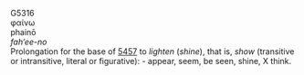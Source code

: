 G5316  
φαίνω  
phainō  
*fah‘ee-no*  
Prolongation for the base of [5457](g5457) to *lighten* (*shine*), that
is, *show* (transitive or intransitive, literal or figurative): -
appear, seem, be seen, shine, X think.  

